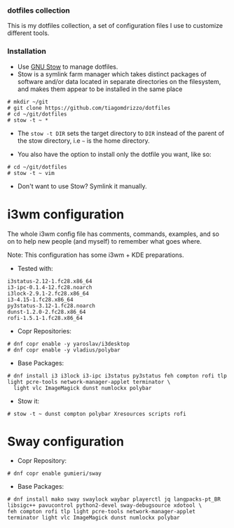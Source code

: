### dotfiles collection

This is my dotfiles collection, a set of configuration files I use to customize different tools.

### Installation

- Use [GNU Stow](https://www.gnu.org/software/stow/) to manage dotfiles.
- Stow is a symlink farm manager which takes distinct packages of software and/or data located in separate directories on the filesystem, and makes them appear to be installed in the same place

```
# mkdir ~/git
# git clone https://github.com/tiagomdrizzo/dotfiles
# cd ~/git/dotfiles
# stow -t ~ *
```

- The `stow -t DIR` sets the target directory to `DIR` instead of the parent of the stow directory, i.e `~` is the home directory.

- You also have the option to install only the dotfile you want, like so:
```
# cd ~/git/dotfiles
# stow -t ~ vim
```

- Don't want to use Stow? Symlink it manually.

# i3wm configuration

The whole i3wm config file has comments, commands, examples, and so on to help new people (and myself) to remember what goes where.

Note: This configuration has some i3wm + KDE preparations.

- Tested with:
```
i3status-2.12-1.fc28.x86_64
i3-ipc-0.1.4-12.fc28.noarch
i3lock-2.9.1-2.fc28.x86_64
i3-4.15-1.fc28.x86_64
py3status-3.12-1.fc28.noarch
dunst-1.2.0-2.fc28.x86_64
rofi-1.5.1-1.fc28.x86_64
```

- Copr Repositories:
```
# dnf copr enable -y yaroslav/i3desktop
# dnf copr enable -y vladius/polybar
```

- Base Packages:
```
# dnf install i3 i3lock i3-ipc i3status py3status feh compton rofi tlp light pcre-tools network-manager-applet terminator \
  light vlc ImageMagick dunst numlockx polybar
```

- Stow it:
```
# stow -t ~ dunst compton polybar Xresources scripts rofi
```

# Sway configuration

- Copr Repository:
```
# dnf copr enable gumieri/sway
```

- Base Packages:
```
# dnf install mako sway swaylock waybar playerctl jq langpacks-pt_BR libsigc++ pavucontrol python2-devel sway-debugsource xdotool \
feh compton rofi tlp light pcre-tools network-manager-applet terminator light vlc ImageMagick dunst numlockx polybar
```
